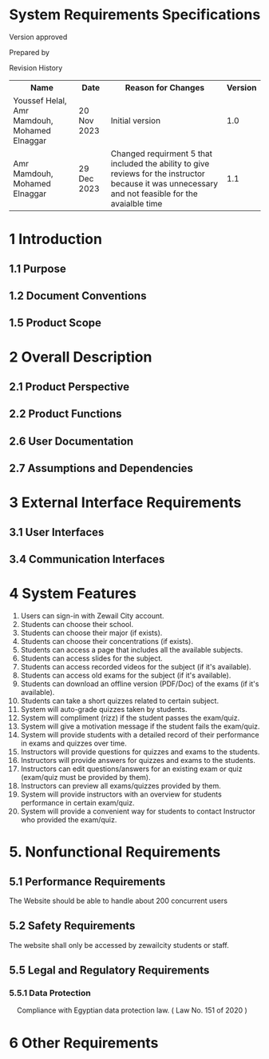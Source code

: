 # System Requirements Specifications

<Project>

Version <version> approved

Prepared by <author>

<organization>

<date created>

Revision History

<table>
<tr>
<th>Name</th>
<th>Date</th>
<th>Reason for Changes</th>
<th>Version</th>
</tr>
<tr>
<td>Youssef Helal, Amr Mamdouh, Mohamed Elnaggar</td>
<td>20 Nov 2023</td>
<td>Initial version</td>
<td>1.0</td>
</tr>
<tr>
<td>Amr Mamdouh, Mohamed Elnaggar</td>
<td>29 Dec 2023</td>
<td>Changed requirment 5 that included the ability to give reviews for the instructor because it was unnecessary and not feasible for the avaialble time</td>
<td>1.1</td>
</tr>

</table>

# 1 Introduction

## 1.1 Purpose

## 1.2 Document Conventions

## 1.5 Product Scope

# 2 Overall Description

## 2.1 Product Perspective

## 2.2 Product Functions

## 2.6 User Documentation

## 2.7 Assumptions and Dependencies

# 3 External Interface Requirements

## 3.1 User Interfaces

## 3.4 Communication Interfaces

# 4 System Features

1. Users can sign-in with Zewail City account.
1. Students can choose their school.
1. Students can choose their major (if exists).
1. Students can choose their concentrations (if exists).
1. Students can access a page that includes all the available subjects.
1. Students can access slides for the subject.
1. Students can access recorded videos for the subject (if it's available).
1. Students can access old exams for the subject (if it's available).
1. Students can download an offline version (PDF/Doc) of the exams (if it's available).
1. Students can take a short quizzes related to certain subject.
1. System will auto-grade quizzes taken by students.
1. System will compliment (rizz) if the student passes the exam/quiz.
1. System will give a motivation message if the student fails the exam/quiz.
1. System will provide students with a detailed record of their performance in exams and quizzes over time.
1. Instructors will provide questions for quizzes and exams to the students.
1. Instructors will provide answers for quizzes and exams to the students.
1. Instructors can edit questions/answers for an existing exam or quiz (exam/quiz must be provided by them).
1. Instructors can preview all exams/quizzes provided by them.
1. System will provide instructors with an overview for students performance in certain exam/quiz.
1. System will provide a convenient way for students to contact Instructor who provided the exam/quiz.

# 5. Nonfunctional Requirements

## 5.1 Performance Requirements

The Website should be able to handle about 200 concurrent users

## 5.2 Safety Requirements

The website shall only be accessed by zewailcity students or staff.

## 5.5 Legal and Regulatory Requirements

### 5.5.1 Data Protection

&nbsp; &nbsp; Compliance with Egyptian data protection law. ( Law No. 151 of 2020 )

# 6 Other Requirements

<!--appendix-->

